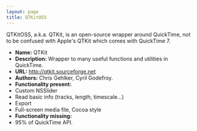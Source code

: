 ```yaml
---
layout: page
title: QTKitOSS
---
```




QTKitOSS, a.k.a. QTKit, is an open-source wrapper around QuickTime, not to be confused with Apple's QTKit which comes with QuickTime 7.


* **Name:** QTKit
* **Description:** Wrapper to many useful functions and utilities in QuickTime.
* **URL:** http://qtkit.sourceforge.net
* **Authors:** Chris Gehlker, Cyril Godefroy.
* **Functionality present:** 
* Custom NSSlider
* Read basic info (tracks, length, timescale...)
* Export
* Full-screen media file, Cocoa style 
* **Functionality missing:** 
* 95% of QuickTime API.

